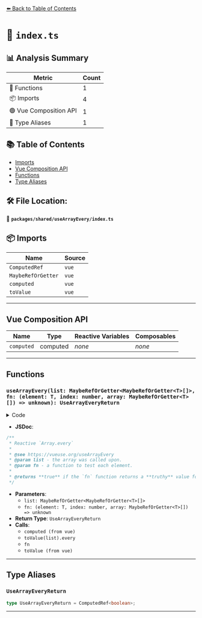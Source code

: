 [⬅️ Back to Table of Contents](../../../index.md)

# 📄 `index.ts`

## 📊 Analysis Summary

| Metric | Count |
|--------|-------|
| 🔧 Functions | 1 |
| 📦 Imports | 4 |
| 🟢 Vue Composition API | 1 |
| 📑 Type Aliases | 1 |

## 📚 Table of Contents

- [Imports](#imports)
- [Vue Composition API](#vue-composition-api)
- [Functions](#functions)
- [Type Aliases](#type-aliases)

## 🛠️ File Location:
📂 **`packages/shared/useArrayEvery/index.ts`**

## 📦 Imports

| Name | Source |
|------|--------|
| `ComputedRef` | `vue` |
| `MaybeRefOrGetter` | `vue` |
| `computed` | `vue` |
| `toValue` | `vue` |


---

## Vue Composition API

| Name | Type | Reactive Variables | Composables |
|------|------|-------------------|-------------|
| `computed` | computed | *none* | *none* |


---

## Functions

### `useArrayEvery(list: MaybeRefOrGetter<MaybeRefOrGetter<T>[]>, fn: (element: T, index: number, array: MaybeRefOrGetter<T>[]) => unknown): UseArrayEveryReturn`

<details><summary>Code</summary>

```ts
export function useArrayEvery<T>(
  list: MaybeRefOrGetter<MaybeRefOrGetter<T>[]>,
  fn: (element: T, index: number, array: MaybeRefOrGetter<T>[]) => unknown,
): UseArrayEveryReturn {
  return computed(() => toValue(list).every((element, index, array) => fn(toValue(element), index, array)))
}
```
</details>

- **JSDoc**:
```ts
/**
 * Reactive `Array.every`
 *
 * @see https://vueuse.org/useArrayEvery
 * @param list - the array was called upon.
 * @param fn - a function to test each element.
 *
 * @returns **true** if the `fn` function returns a **truthy** value for every element from the array. Otherwise, **false**.
 */
```

- **Parameters**:
  - `list: MaybeRefOrGetter<MaybeRefOrGetter<T>[]>`
  - `fn: (element: T, index: number, array: MaybeRefOrGetter<T>[]) => unknown`
- **Return Type**: `UseArrayEveryReturn`
- **Calls**:
  - `computed (from vue)`
  - `toValue(list).every`
  - `fn`
  - `toValue (from vue)`

---

## Type Aliases

### `UseArrayEveryReturn`

```ts
type UseArrayEveryReturn = ComputedRef<boolean>;
```


---